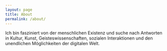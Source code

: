 ```yaml
---
layout: page
title: About
permalink: /about/
---
```


Ich bin fasziniert von der menschlichen Existenz und suche nach Antworten in Kultur, Kunst, Geisteswissenschaften, sozialen Interaktionen und den unendlichen Möglichkeiten der digitalen Welt.
